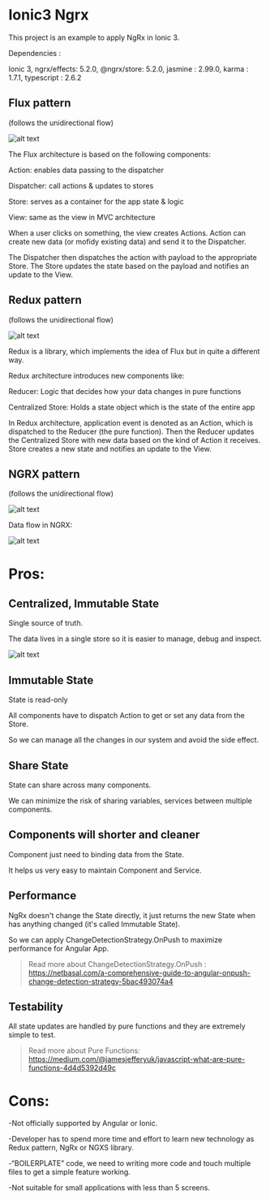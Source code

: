 # Ionic3 Ngrx
This project is an example to apply NgRx in Ionic 3.

Dependencies :

Ionic 3, ngrx/effects: 5.2.0, @ngrx/store: 5.2.0, jasmine : 2.99.0, karma : 1.7.1, typescript : 2.6.2


## Flux pattern
(follows the unidirectional flow)

![alt text](https://lh6.googleusercontent.com/Dm5Ge_yI8JFDBrTd__NLI-UirqyNMVcJTWGno7kQXbwcP9qLMOyKMDPp0uoQIRoADRrKMomOFBNxdiQg26YVXSfYzKlSj9mc0R532ImyU7M23MgKa1lJUS2hEP9PxmcHrb-OPqjjVHA)

The Flux architecture is based on the following components:

Action: enables data passing to the dispatcher

Dispatcher: call actions & updates to stores

Store: serves as a container for the app state & logic

View: same as the view in MVC architecture


When a user clicks on something, the view creates Actions. 
Action can create new data (or mofidy existing data) and send it to the Dispatcher. 

The Dispatcher then dispatches the action with payload to the appropriate Store. 
The Store updates the state based on the payload and notifies an update to the View.


## Redux pattern
(follows the unidirectional flow)


![alt text](https://lh4.googleusercontent.com/8x2u1K_k8yuhW0YEaKJTSeN18M35ilAG5wKKnP91cS6TI9d6vhhd-gCqdoQr0HL5IGTO1JD6JWGlHJp8LoIAdp3xL5CS70YTH5RgRWp94_FlnhQKfTutQVthyxCRuKrRWzNHYljKESg)

Redux is a library, which implements the idea of Flux but in quite a different way. 

Redux architecture introduces new components like:

Reducer: Logic that decides how your data changes in pure functions

Centralized Store: Holds a state object which is the state of the entire app

In Redux architecture, application event is denoted as an Action, which is dispatched to the Reducer (the pure function).
Then the Reducer updates the Centralized Store with new data based on the kind of Action it receives.
Store creates a new state and notifies an update to the View.


## NGRX pattern
(follows the unidirectional flow)


![alt text](https://lh6.googleusercontent.com/c0NfQ3-FuyhRCviYqXuoD_5-FXuVulrNUIZ_JvLk48CjXXwkBdJtuOMdkgpqzQE8ToMSCkE9JG8ZKfPOSkmDkxENLWx5h4CKe_RZQaLQ513InI5LONPpaowuLum8zleDFDJ0OkjZM80)


Data flow in NGRX:

![alt text](https://lh5.googleusercontent.com/MNcki6oUyEYiJ1oZUCl8VW44QhVb2ujGYKskKCjUdwo2m-HfI9VIktW6AaSExOaSBUv81XtPauNJ-ENhOcpswVvdCF-eomn2HuaVrC-c5KCwk-tofIb5BxAcveKpnygtSdpvRRewj-c)

# Pros:

## Centralized, Immutable State

Single source of truth.

The data lives in a single store so it is easier to manage, debug and inspect.

![alt text](https://lh6.googleusercontent.com/IXrYSc3SD3C_UUZu95usGMFNTgV4eELXEkqQqGV_RsmxvPMBNyIMPmSEPW24u_J43qNfPkvdnaI5ComF6HISEkzt2p6ZqWxcU0J8qIu-iiJLghV3VeSlTMw3MbCxhVsDqu3Ae07DWyA)

## Immutable State

State is read-only

All components have to dispatch Action to get or set any data from the Store.

So we can manage all the changes in our system and avoid the side effect. 

## Share State

State can share across many components. 

We can minimize the risk of sharing variables, services between multiple components.

## Components will shorter and cleaner

Component just need to binding data from the State.

It helps us very easy to maintain Component and Service.

## Performance

NgRx doesn't change the State directly, it just returns the new State when has anything changed (it's called Immutable State).

So we can apply ChangeDetectionStrategy.OnPush to maximize performance for Angular App.

>Read more about ChangeDetectionStrategy.OnPush : https://netbasal.com/a-comprehensive-guide-to-angular-onpush-change-detection-strategy-5bac493074a4

## Testability

All state updates are handled by pure functions and they are extremely simple to test. 

>Read more about Pure Functions: https://medium.com/@jamesjefferyuk/javascript-what-are-pure-functions-4d4d5392d49c

# Cons:

-Not officially supported by Angular or Ionic.

-Developer has to spend more time and effort to learn new technology as Redux pattern, NgRx or NGXS library.

-“BOILERPLATE” code, we need to writing more code and touch multiple files to get a simple feature working.

-Not suitable for small applications with less than 5 screens.
